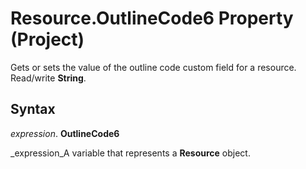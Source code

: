 
# Resource.OutlineCode6 Property (Project)

 Gets or sets the value of the outline code custom field for a resource. Read/write **String**.


## Syntax

 _expression_. **OutlineCode6**

 _expression_A variable that represents a  **Resource** object.

